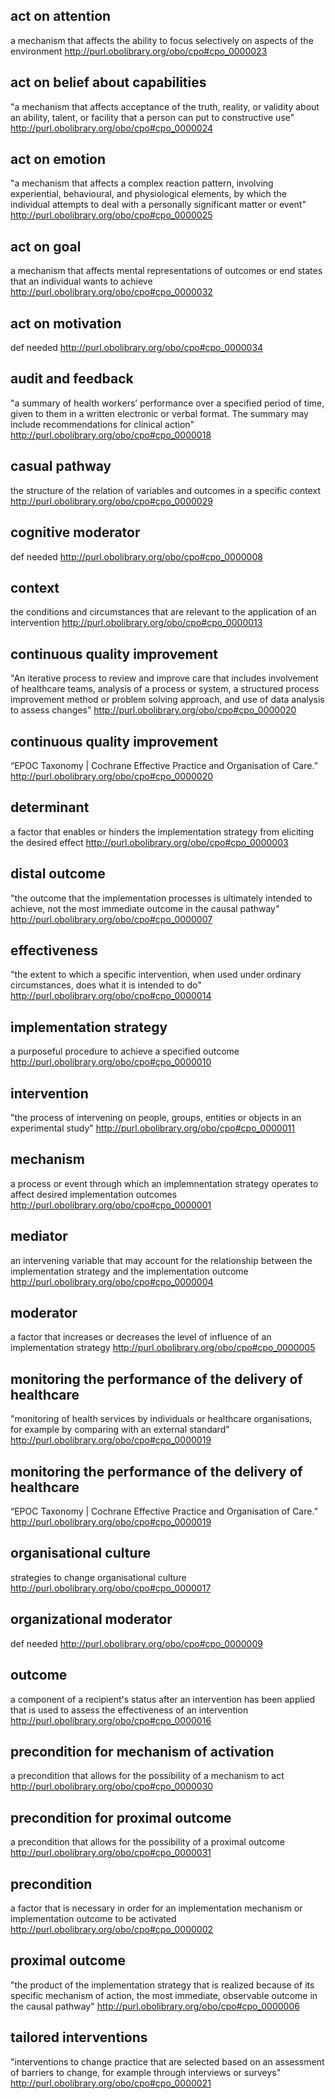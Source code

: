 ## act on attention
a mechanism that affects the ability to focus selectively on aspects of the environment
http://purl.obolibrary.org/obo/cpo#cpo_0000023
## act on belief about capabilities
"a mechanism that affects acceptance of the truth, reality, or validity about an ability, talent, or facility that a person can put to constructive use"
http://purl.obolibrary.org/obo/cpo#cpo_0000024
## act on emotion
"a mechanism that affects a complex reaction pattern, involving experiential, behavioural, and physiological elements, by which the individual attempts to deal with a personally significant matter or event"
http://purl.obolibrary.org/obo/cpo#cpo_0000025
## act on goal
a mechanism that affects mental representations of outcomes or end states that an individual wants to achieve
http://purl.obolibrary.org/obo/cpo#cpo_0000032
## act on motivation
def needed
http://purl.obolibrary.org/obo/cpo#cpo_0000034
## audit and feedback
"a summary of health workers’ performance over a specified period of time, given to them in a written electronic or verbal format. The summary may include recommendations for clinical action"
http://purl.obolibrary.org/obo/cpo#cpo_0000018
## casual pathway
the structure of the relation of variables and outcomes in a specific context
http://purl.obolibrary.org/obo/cpo#cpo_0000029
## cognitive moderator
def needed
http://purl.obolibrary.org/obo/cpo#cpo_0000008
## context
the conditions and circumstances that are relevant to the application of an intervention
http://purl.obolibrary.org/obo/cpo#cpo_0000013
## continuous quality improvement
"An iterative process to review and improve care that includes involvement of healthcare teams, analysis of a process or system, a structured process improvement method or problem solving approach, and use of data analysis to assess changes"
http://purl.obolibrary.org/obo/cpo#cpo_0000020
## continuous quality improvement
“EPOC Taxonomy | Cochrane Effective Practice and Organisation of Care.”
http://purl.obolibrary.org/obo/cpo#cpo_0000020
## determinant
a factor that enables or hinders the implementation strategy from eliciting the desired effect
http://purl.obolibrary.org/obo/cpo#cpo_0000003
## distal outcome
"the outcome that the implementation processes is ultimately intended to achieve, not the most immediate outcome in the causal pathway"
http://purl.obolibrary.org/obo/cpo#cpo_0000007
## effectiveness
"the extent to which a specific intervention, when used under ordinary circumstances, does what it is intended to do"
http://purl.obolibrary.org/obo/cpo#cpo_0000014
## implementation strategy
a purposeful procedure to achieve a specified outcome
http://purl.obolibrary.org/obo/cpo#cpo_0000010
## intervention
"the process of intervening on people, groups, entities or objects in an experimental study"
http://purl.obolibrary.org/obo/cpo#cpo_0000011
## mechanism
a process or event through which an implemnentation strategy operates to affect desired implementation outcomes
http://purl.obolibrary.org/obo/cpo#cpo_0000001
## mediator
an intervening variable that may account for the relationship between the implementation strategy and the implementation outcome
http://purl.obolibrary.org/obo/cpo#cpo_0000004
## moderator
a factor that increases or decreases the level of influence of an implementation strategy
http://purl.obolibrary.org/obo/cpo#cpo_0000005
## monitoring the performance of the delivery of healthcare
"monitoring of health services by individuals or healthcare organisations, for example by comparing with an external standard"
http://purl.obolibrary.org/obo/cpo#cpo_0000019
## monitoring the performance of the delivery of healthcare
“EPOC Taxonomy | Cochrane Effective Practice and Organisation of Care.”
http://purl.obolibrary.org/obo/cpo#cpo_0000019
## organisational culture
strategies to change organisational culture
http://purl.obolibrary.org/obo/cpo#cpo_0000017
## organizational moderator
def needed
http://purl.obolibrary.org/obo/cpo#cpo_0000009
## outcome
a component of a recipient's status after an intervention has been applied that is used to assess the effectiveness of an intervention
http://purl.obolibrary.org/obo/cpo#cpo_0000016
## precondition for mechanism of activation
a precondition that allows for the possibility of a mechanism to act
http://purl.obolibrary.org/obo/cpo#cpo_0000030
## precondition for proximal outcome
a precondition that allows for the possibility of a proximal outcome
http://purl.obolibrary.org/obo/cpo#cpo_0000031
## precondition
a factor that is necessary in order for an implementation mechanism or implementation outcome to be activated
http://purl.obolibrary.org/obo/cpo#cpo_0000002
## proximal outcome
"the product of the implementation strategy that is realized because of its specific mechanism of action, the most immediate, observable outcome in the causal pathway"
http://purl.obolibrary.org/obo/cpo#cpo_0000006
## tailored interventions
"interventions to change practice that are selected based on an assessment of barriers to change, for example through interviews or surveys"
http://purl.obolibrary.org/obo/cpo#cpo_0000021
